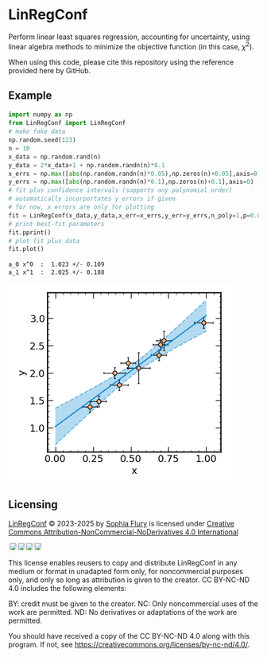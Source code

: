 # LinRegConf
Perform linear least squares regression, accounting for uncertainty, using linear algebra methods to minimize the objective function
(in this case, $\chi^2$).

When using this code, please cite this repository using the reference provided here by GitHub.

## Example
``` python
import numpy as np
from LinRegConf import LinRegConf
# make fake data
np.random.seed(123)
n = 10
x_data = np.random.rand(n)
y_data = 2*x_data+1 + np.random.randn(n)*0.1
x_errs = np.max([abs(np.random.randn(n)*0.05),np.zeros(n)+0.05],axis=0)
y_errs = np.max([abs(np.random.randn(n)*0.1),np.zeros(n)+0.1],axis=0)
# fit plus confidence intervals (supports any polynomial order)
# automatically incorportates y errors if given
# for now, x errors are only for plotting
fit = LinRegConf(x_data,y_data,x_err=x_errs,y_err=y_errs,n_poly=1,p=0.05)
# print best-fit parameters
fit.pprint()
# plot fit plus data
fit.plot()
```
```
a_0 x^0  :  1.023 +/- 0.109
a_1 x^1  :  2.025 +/- 0.188
```
![image of a linear fit to data with 95% confidence intervals](LinRegConf.png "LinRegConf fit")

## Licensing
<a href="https://github.com/sflury/LinRegConf">LinRegConf</a> © 2023-2025 by <a href="https://sflury.github.io">Sophia Flury</a> is licensed under <a href="https://creativecommons.org/licenses/by-nc-nd/4.0/">Creative Commons Attribution-NonCommercial-NoDerivatives 4.0 International</a>

<img src="https://mirrors.creativecommons.org/presskit/icons/cc.svg" style="max-width: 1em;max-height:1em;margin-left: .2em;"><img src="https://mirrors.creativecommons.org/presskit/icons/by.svg" style="max-width: 1em;max-height:1em;margin-left: .2em;"><img src="https://mirrors.creativecommons.org/presskit/icons/nc.svg" style="max-width: 1em;max-height:1em;margin-left: .2em;"><img src="https://mirrors.creativecommons.org/presskit/icons/nd.svg" style="max-width: 1em;max-height:1em;margin-left: .2em;">

This license enables reusers to copy and distribute LinRegConf in any medium or format in unadapted form only, for noncommercial purposes only, and only so long as attribution is given to the creator. CC BY-NC-ND 4.0 includes the following elements:

BY: credit must be given to the creator.
NC: Only noncommercial uses of the work are permitted.
ND: No derivatives or adaptations of the work are permitted.

You should have received a copy of the CC BY-NC-ND 4.0 along with this program. If not, see <https://creativecommons.org/licenses/by-nc-nd/4.0/>.
